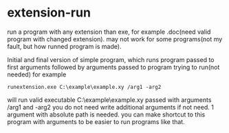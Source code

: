 # extension-run
run a program with any extension than exe, for example .doc(need valid program with changed extension). may not work for some programs(not my fault, but how runned program is made).

Initial and final version of simple program, which runs program passed to first arguments followed by arguments passed to program trying to run(not needed)
for example
```
runextension.exe C:\example\example.xy /arg1 -arg2
```
will run valid executable C:\example\example.xy passed with arguments /arg1 and -arg2
you do not need write additional arguments if not need. 1 argument with absolute path is needed. you can make shortcut to this program with arguments to be easier to run programs like that.
